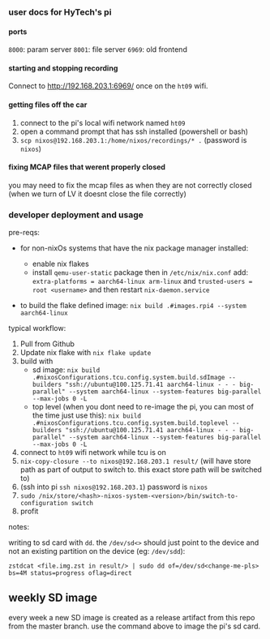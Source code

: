 ### user docs for HyTech's pi

#### ports
`8000`: param server
`8001`: file server
`6969`: old frontend


#### starting and stopping recording

Connect to http://192.168.203.1:6969/ once on the `ht09` wifi.

#### getting files off the car

1. connect to the pi's local wifi network named `ht09`
2. open a command prompt that has ssh installed (powershell or bash)
3. `scp nixos@192.168.203.1:/home/nixos/recordings/* .` (password is `nixos`)


#### fixing MCAP files that werent properly closed
you may need to fix the mcap files as when they are not correctly closed (when we turn of LV it doesnt close the file correctly)
### developer deployment and usage
pre-reqs:

- for non-nixOs systems that have the nix package manager installed:
    - enable nix flakes
    - install `qemu-user-static` package then in `/etc/nix/nix.conf` add:
        `extra-platforms = aarch64-linux arm-linux` and `trusted-users = root <username>` and then restart `nix-daemon.service`


- to build the flake defined image: `nix build .#images.rpi4 --system aarch64-linux`

typical workflow:

1. Pull from Github
2. Update nix flake with `nix flake update`
4. build with 
    - sd image: `nix build .#nixosConfigurations.tcu.config.system.build.sdImage --builders "ssh://ubuntu@100.125.71.41 aarch64-linux - - - big-parallel" --system aarch64-linux --system-features big-parallel --max-jobs 0 -L`
    - top level (when you dont need to re-image the pi, you can most of the time just use this):
    `nix build .#nixosConfigurations.tcu.config.system.build.toplevel --builders "ssh://ubuntu@100.125.71.41 aarch64-linux - - - big-parallel" --system aarch64-linux --system-features big-parallel --max-jobs 0 -L` 
5. connect to `ht09` wifi network while tcu is on
6. `nix-copy-closure --to nixos@192.168.203.1 result/` (will have store path as part of output to switch to. this exact store path will be switched to)
7. (ssh into pi `ssh nixos@192.168.203.1`) password is `nixos`
8. `sudo /nix/store/<hash>-nixos-system-<version>/bin/switch-to-configuration switch`
9. profit


notes:

writing to sd card with `dd`. the `/dev/sd<>` should just point to the device and not an existing partition on the device (eg: `/dev/sdd`):
```
zstdcat <file.img.zst in result/> | sudo dd of=/dev/sd<change-me-pls> bs=4M status=progress oflag=direct
```

## weekly SD image 

every week a new SD image is created as a release artifact from this repo from the master branch. use the command above to image the pi's sd card.

